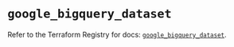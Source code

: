 # `google_bigquery_dataset`

Refer to the Terraform Registry for docs: [`google_bigquery_dataset`](https://registry.terraform.io/providers/hashicorp/google/5.24.0/docs/resources/bigquery_dataset).
